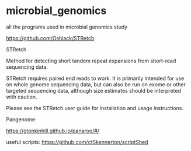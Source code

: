 # microbial_genomics
all the programs used in microbial genomics study


https://github.com/Oshlack/STRetch

STRetch

Method for detecting short tandem repeat expansions from short-read sequencing data.

STRetch requires paired end reads to work. It is primarily intended for use on whole genome sequencing data, but can also be run on exome or other targeted sequencing data, although size estimates should be interpreted with caution.

Please see the STRetch user guide for installation and usage instructions.


Pangenome:

https://gtonkinhill.github.io/panaroo/#/


useful scripts:
https://github.com/ctSkennerton/scriptShed
